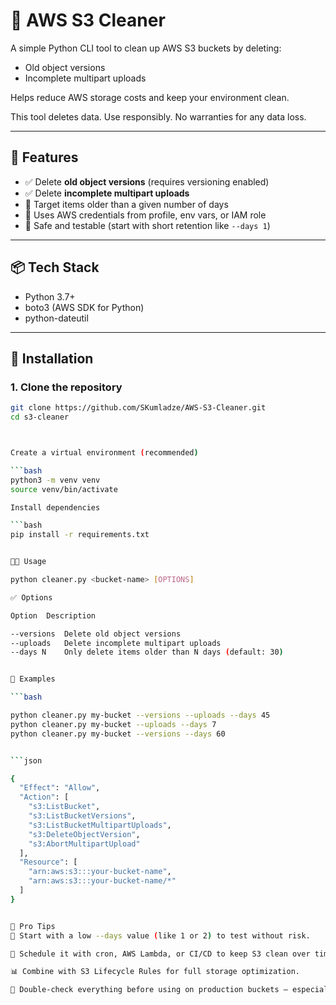 # 🧹 AWS S3 Cleaner

A simple Python CLI tool to clean up AWS S3 buckets by deleting:

- Old object versions
- Incomplete multipart uploads

Helps reduce AWS storage costs and keep your environment clean.

This tool deletes data. Use responsibly. No warranties for any data loss.

---

## 🚀 Features

- ✅ Delete **old object versions** (requires versioning enabled)
- ✅ Delete **incomplete multipart uploads**
- 📆 Target items older than a given number of days
- 🔐 Uses AWS credentials from profile, env vars, or IAM role
- 🧪 Safe and testable (start with short retention like `--days 1`)

---

## 📦 Tech Stack

- Python 3.7+
- boto3 (AWS SDK for Python)
- python-dateutil

---

## 🔧 Installation

### 1. Clone the repository

```bash
git clone https://github.com/SKumladze/AWS-S3-Cleaner.git
cd s3-cleaner



Create a virtual environment (recommended)

```bash
python3 -m venv venv
source venv/bin/activate

Install dependencies

```bash
pip install -r requirements.txt


🧑‍💻 Usage

python cleaner.py <bucket-name> [OPTIONS]

✅ Options

Option	Description

--versions	Delete old object versions
--uploads	Delete incomplete multipart uploads
--days N	Only delete items older than N days (default: 30)


📌 Examples

```bash

python cleaner.py my-bucket --versions --uploads --days 45
python cleaner.py my-bucket --uploads --days 7
python cleaner.py my-bucket --versions --days 60


```json

{
  "Effect": "Allow",
  "Action": [
    "s3:ListBucket",
    "s3:ListBucketVersions",
    "s3:ListBucketMultipartUploads",
    "s3:DeleteObjectVersion",
    "s3:AbortMultipartUpload"
  ],
  "Resource": [
    "arn:aws:s3:::your-bucket-name",
    "arn:aws:s3:::your-bucket-name/*"
  ]
}


🧠 Pro Tips
🧪 Start with a low --days value (like 1 or 2) to test without risk.

🔁 Schedule it with cron, AWS Lambda, or CI/CD to keep S3 clean over time.

📊 Combine with S3 Lifecycle Rules for full storage optimization.

🛑 Double-check everything before using on production buckets — especially if MFA Delete or compliance retention is enabled.